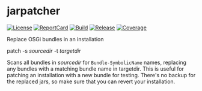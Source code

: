 # jarpatcher
[![License][License-Image]][License-Url] [![ReportCard][ReportCard-Image]][ReportCard-Url] [![Build][Build-Status-Image]][Build-Status-Url] [![Release][Release-Image]][Release-Url] [![Coverage][Coverage-Image]][Coverage-Url]

Replace OSGi bundles in an installation

patch -s *sourcedir* -t *targetdir*

Scans all bundles in *sourcedir* for `Bundle-SymbolicName` names, replacing any bundles with a matching bundle name in targetdir. This is useful for patching an installation with a new bundle for testing. There's no backup for the replaced jars, so make sure that you can revert your installation.

[License-Url]: http://opensource.org/licenses/MIT
[License-Image]: https://img.shields.io/npm/l/express.svg
[Build-Status-Url]: http://travis-ci.org/aricart/jarpatcher
[Build-Status-Image]: https://travis-ci.org/aricart/jarpatcher.svg?branch=master
[Release-Url]: https://github.com/aricart/jarpatcher/releases/tag/v0.7.2
[Release-image]: http://img.shields.io/badge/release-v0.7.2-1eb0fc.svg
[Coverage-Url]: https://coveralls.io/r/aricart/jarpatcher?branch=master
[Coverage-image]: https://img.shields.io/coveralls/aricart/jarpatcher.svg
[ReportCard-Url]: http://goreportcard.com/report/aricart/jarpatcher
[ReportCard-Image]: http://goreportcard.com/badge/aricart/jarpatcher
[github-release]: https://github.com/aricart/jarpatcher/releases/
